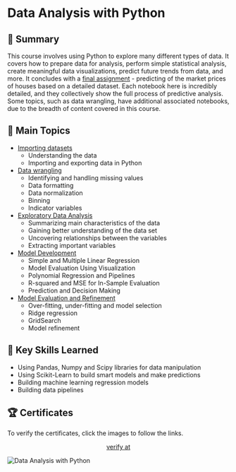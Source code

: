 # Data Analysis with Python

## 📄 Summary 
This course involves using Python to explore many different types of data. It covers how to prepare data for analysis, perform simple statistical analysis, create meaningful data visualizations, predict future trends from data, and more. It concludes with a [final assignment](https://github.com/DanielBarnes18/IBM-Data-Science-Professional-Certificate/blob/main/07.%20Data%20Analysis%20with%20Python/Final%20Assignment%20-%20House%20Price%20Predictions.ipynb) - predicting of the market prices of houses based on a detailed dataset. Each notebook here is incredibly detailed, and they collectively show the full process of predictive analysis. Some topics, such as data wrangling, have additional associated notebooks, due to the breadth of content covered in this course. 

## 📑 Main Topics 
- [Importing datasets](https://github.com/DanielBarnes18/IBM-Data-Science-Professional-Certificate/tree/main/07.%20Data%20Analysis%20with%20Python/01.%20Importing%20Datasets)
  - Understanding the data
  - Importing and exporting data in Python
- [Data wrangling](https://github.com/DanielBarnes18/IBM-Data-Science-Professional-Certificate/tree/main/07.%20Data%20Analysis%20with%20Python/02.%20Data%20Wrangling)
  - Identifying and handling missing values
  - Data formatting
  - Data normalization
  - Binning
  - Indicator variables
- [Exploratory Data Analysis](https://github.com/DanielBarnes18/IBM-Data-Science-Professional-Certificate/tree/main/07.%20Data%20Analysis%20with%20Python/03.%20Exploratory%20Data%20Analysis)
  - Summarizing main characteristics of the data
  - Gaining better understanding of the data set
  - Uncovering relationships between the variables
  - Extracting important variables
- [Model Development](https://github.com/DanielBarnes18/IBM-Data-Science-Professional-Certificate/tree/main/07.%20Data%20Analysis%20with%20Python/04.%20Model%20Development)
  - Simple and Multiple Linear Regression
  - Model Evaluation Using Visualization
  - Polynomial Regression and Pipelines
  - R-squared and MSE for In-Sample Evaluation
  - Prediction and Decision Making
- [Model Evaluation and Refinement](https://github.com/DanielBarnes18/IBM-Data-Science-Professional-Certificate/tree/main/07.%20Data%20Analysis%20with%20Python/05.%20Model%20Evaluation%20and%20Refinement)
  - Over-fitting, under-fitting and model selection
  - Ridge regression
  - GridSearch
  - Model refinement


## 🔑 Key Skills Learned 
- Using Pandas, Numpy and Scipy libraries for data manipulation
- Using Scikit-Learn to build smart models and make predictions
- Building machine learning regression models
- Building data pipelines

## 🏆 Certificates 
To verify the certificates, click the images to follow the links.

<p align="middle">
  <a href="https://www.coursera.org/account/accomplishments/verify/0VZCG093F5HI">
    verify at
  </a>

  ![Data Analysis with Python](https://github.com/user-attachments/assets/965fcec7-278c-47af-802d-4908a7f9ff7c)

</p>

